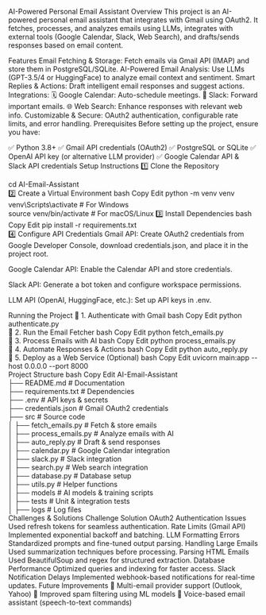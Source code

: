 AI-Powered Personal Email Assistant
Overview
This project is an AI-powered personal email assistant that integrates with Gmail using OAuth2. It fetches, processes, and analyzes emails using LLMs, integrates with external tools (Google Calendar, Slack, Web Search), and drafts/sends responses based on email content.

Features
Email Fetching & Storage: Fetch emails via Gmail API (IMAP) and store them in PostgreSQL/SQLite.
AI-Powered Email Analysis: Use LLMs (GPT-3.5/4 or HuggingFace) to analyze email context and sentiment.
Smart Replies & Actions: Draft intelligent email responses and suggest actions.
Integrations:
🗓️ Google Calendar: Auto-schedule meetings.
💬 Slack: Forward important emails.
🌐 Web Search: Enhance responses with relevant web info.
Customizable & Secure: OAuth2 authentication, configurable rate limits, and error handling.
Prerequisites
Before setting up the project, ensure you have:

✅ Python 3.8+
✅ Gmail API credentials (OAuth2)
✅ PostgreSQL or SQLite
✅ OpenAI API key (or alternative LLM provider)
✅ Google Calendar API & Slack API credentials
Setup Instructions
1️⃣ Clone the Repository

cd AI-Email-Assistant  
2️⃣ Create a Virtual Environment
bash
Copy
Edit
python -m venv venv  
venv\Scripts\activate      # For Windows  
source venv/bin/activate  # For macOS/Linux
3️⃣ Install Dependencies
bash
Copy
Edit
pip install -r requirements.txt  
4️⃣ Configure API Credentials
Gmail API: Create OAuth2 credentials from Google Developer Console, download credentials.json, and place it in the project root.

Google Calendar API: Enable the Calendar API and store credentials.

Slack API: Generate a bot token and configure workspace permissions.

LLM API (OpenAI, HuggingFace, etc.): Set up API keys in .env.

Running the Project
🔹 1. Authenticate with Gmail
bash
Copy
Edit
python authenticate.py  
🔹 2. Run the Email Fetcher
bash
Copy
Edit
python fetch_emails.py  
🔹 3. Process Emails with AI
bash
Copy
Edit
python process_emails.py  
🔹 4. Automate Responses & Actions
bash
Copy
Edit
python auto_reply.py  
🔹 5. Deploy as a Web Service (Optional)
bash
Copy
Edit
uvicorn main:app --host 0.0.0.0 --port 8000  
Project Structure
bash
Copy
Edit
 AI-Email-Assistant  
 ├── README.md           # Documentation  
 ├── requirements.txt    # Dependencies  
 ├── .env                # API keys & secrets  
 ├── credentials.json    # Gmail OAuth2 credentials  
 ├── src                 # Source code  
 │   ├── fetch_emails.py    # Fetch & store emails  
 │   ├── process_emails.py  # Analyze emails with AI  
 │   ├── auto_reply.py      # Draft & send responses  
 │   ├── calendar.py        # Google Calendar integration  
 │   ├── slack.py           # Slack integration  
 │   ├── search.py          # Web search integration  
 │   ├── database.py        # Database setup  
 │   ├── utils.py           # Helper functions  
 │   ├── models             # AI models & training scripts  
 │   ├── tests              # Unit & integration tests  
 │   ├── logs               # Log files  
Challenges & Solutions
Challenge	Solution
OAuth2 Authentication Issues	Used refresh tokens for seamless authentication.
Rate Limits (Gmail API)	Implemented exponential backoff and batching.
LLM Formatting Errors	Standardized prompts and fine-tuned output parsing.
Handling Large Emails	Used summarization techniques before processing.
Parsing HTML Emails	Used BeautifulSoup and regex for structured extraction.
Database Performance	Optimized queries and indexing for faster access.
Slack Notification Delays	Implemented webhook-based notifications for real-time updates.
Future Improvements
🚀 Multi-email provider support (Outlook, Yahoo)
🚀 Improved spam filtering using ML models
🚀 Voice-based email assistant (speech-to-text commands)
